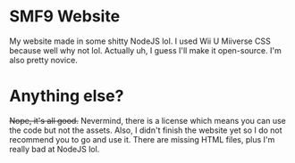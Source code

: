 # SMF9 Website
My website made in some shitty NodeJS lol. I used Wii U Miiverse CSS because well why not lol. Actually uh, I guess I'll make it open-source. I'm also pretty novice.

# Anything else?
~~Nope, it's all good.~~
Nevermind, there is a license which means you can use the code but not the assets. Also, I didn't finish the website yet so I do not recommend you to go and use it. There are missing HTML files, plus I'm really bad at NodeJS lol.
